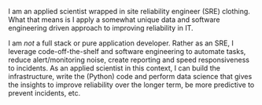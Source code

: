 I am an applied scientist wrapped in site reliability engineer (SRE) clothing. What that means is I apply a somewhat unique data and software engineering driven approach to improving reliability in IT.

I am *not* a full stack or pure application developer. Rather as an SRE, I leverage code-off-the-shelf and software engineering to automate tasks, reduce alert/monitoring noise, create reporting and speed responsiveness to incidents. As an applied scientist in this context, I can build the infrastructure, write the (Python) code and perform data science that gives the insights to improve reliability over the longer term, be more predictive to prevent incidents, etc.

<!---
rbarrimond/rbarrimond is a ✨ special ✨ repository because its `README.md` (this file) appears on your GitHub profile.
You can click the Preview link to take a look at your changes.
--->
